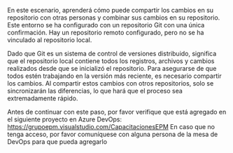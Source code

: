 En este escenario, aprenderá cómo puede compartir los cambios en su repositorio con otras personas y combinar sus cambios en su repositorio. Este entorno se ha configurado con un repositorio Git con una única confirmación. Hay un repositorio remoto configurado, pero no se ha vinculado al repositorio local.  

Dado que Git es un sistema de control de versiones distribuido, significa que el repositorio local contiene todos los registros, archivos y cambios realizados desde que se inicializó el repositorio. Para asegurarse de que todos estén trabajando en la versión más reciente, es necesario compartir los cambios. Al compartir estos cambios con otros repositorios, solo se sincronizarán las diferencias, lo que hará que el proceso sea extremadamente rápido.

Antes de continuar con este paso, por favor verifique que está agregado en el siguiente proyecto en Azure DevOps: https://grupoepm.visualstudio.com/CapacitacionesEPM En caso que no tenga acceso, por favor comuníquese con alguna persona de la mesa de DevOps para que pueda agregarlo